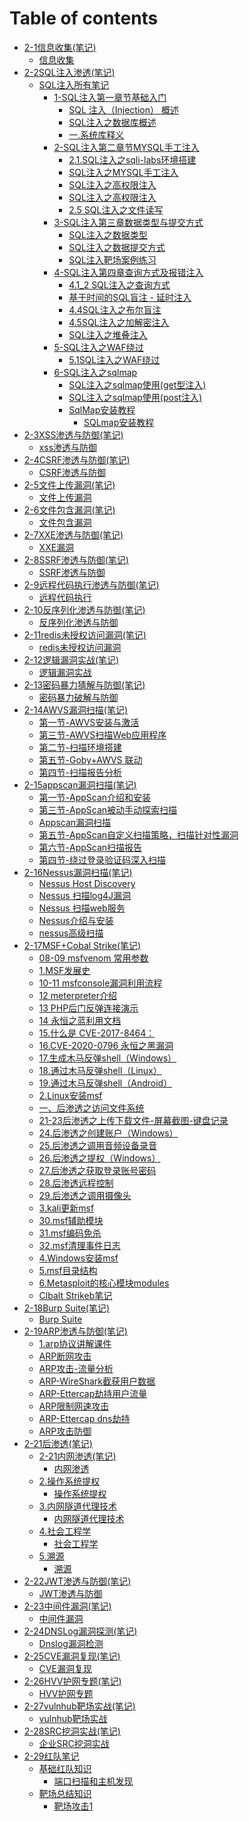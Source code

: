 # Table of contents

* [2-1信息收集(笔记)](README.md)
  * [信息收集](2-1信息收集\(笔记\)/信息收集.md)
* [2-2SQL注入渗透(笔记)](22sql-zhu-ru-shen-tou-bi-ji/README.md)
  * [SQL注入所有笔记](22sql-zhu-ru-shen-tou-bi-ji/sql-zhu-ru-suo-you-bi-ji/README.md)
    * [1-SQL注入第一章节基础入门](22sql-zhu-ru-shen-tou-bi-ji/sql-zhu-ru-suo-you-bi-ji/1sql-zhu-ru-di-yi-zhang-jie-ji-chu-ru-men/README.md)
      * [SQL 注入（Injection） 概述](2-2SQL注入渗透\(笔记\)/SQL注入所有笔记/1-SQL注入第一章节基础入门/1.1什么是SQL注入.md)
      * [SQL注入之数据库概述](<2-2SQL注入渗透(笔记)/SQL注入所有笔记/1-SQL注入第一章节基础入门/1.2 SQL注入之MYSQL语句语法.md>)
      * [一.系统库释义](<2-2SQL注入渗透(笔记)/SQL注入所有笔记/1-SQL注入第一章节基础入门/1.3 SQL注入之MYSQL系统库.md>)
    * [2-SQL注入第二章节MYSQL手工注入](22sql-zhu-ru-shen-tou-bi-ji/sql-zhu-ru-suo-you-bi-ji/2sql-zhu-ru-di-er-zhang-jie-mysql-shou-gong-zhu-ru/README.md)
      * [2.1.SQL注入之sqli-labs环境搭建](2-2SQL注入渗透\(笔记\)/SQL注入所有笔记/2-SQL注入第二章节MYSQL手工注入/2.1.SQL注入之sqli-labs环境搭建.md)
      * [SQL注入之MYSQL手工注入](<2-2SQL注入渗透(笔记)/SQL注入所有笔记/2-SQL注入第二章节MYSQL手工注入/2.2 SQL注入之MYSQL手工注入.md>)
      * [SQL注入之高权限注入](<2-2SQL注入渗透(笔记)/SQL注入所有笔记/2-SQL注入第二章节MYSQL手工注入/2.3 SQL注入之高权限注入上.md>)
      * [SQL注入之高权限注入](<2-2SQL注入渗透(笔记)/SQL注入所有笔记/2-SQL注入第二章节MYSQL手工注入/2.4 SQL注入之高权限注入下.md>)
      * [2.5 SQL注入之文件读写](<2-2SQL注入渗透(笔记)/SQL注入所有笔记/2-SQL注入第二章节MYSQL手工注入/2.5 SQL注入之文件读写.md>)
    * [3-SQL注入第三章数据类型与提交方式](22sql-zhu-ru-shen-tou-bi-ji/sql-zhu-ru-suo-you-bi-ji/3sql-zhu-ru-di-san-zhang-shu-ju-lei-xing-yu-ti-jiao-fang-shi/README.md)
      * [SQL注入之数据类型](2-2SQL注入渗透\(笔记\)/SQL注入所有笔记/3-SQL注入第三章数据类型与提交方式/3.1SQL注入之数据类型.md)
      * [SQL注入之数据提交方式](2-2SQL注入渗透\(笔记\)/SQL注入所有笔记/3-SQL注入第三章数据类型与提交方式/3.2SQL注入之提交方式.md)
      * [SQL注入靶场案例练习](2-2SQL注入渗透\(笔记\)/SQL注入所有笔记/3-SQL注入第三章数据类型与提交方式/3.3SQL注入靶场案例练习.md)
    * [4-SQL注入第四章查询方式及报错注入](22sql-zhu-ru-shen-tou-bi-ji/sql-zhu-ru-suo-you-bi-ji/4sql-zhu-ru-di-si-zhang-cha-xun-fang-shi-ji-bao-cuo-zhu-ru/README.md)
      * [4.1\_2 SQL注入之查询方式](<2-2SQL注入渗透(笔记)/SQL注入所有笔记/4-SQL注入第四章查询方式及报错注入/4.1_2 SQL注入之查询方式.md>)
      * [基于时间的SQL盲注 - 延时注入](2-2SQL注入渗透\(笔记\)/SQL注入所有笔记/4-SQL注入第四章查询方式及报错注入/4.3SQL注入之延时注入.md)
      * [4.4SQL注入之布尔盲注](2-2SQL注入渗透\(笔记\)/SQL注入所有笔记/4-SQL注入第四章查询方式及报错注入/4.4SQL注入之布尔盲注.md)
      * [4.5SQL注入之加解密注入](2-2SQL注入渗透\(笔记\)/SQL注入所有笔记/4-SQL注入第四章查询方式及报错注入/4.5SQL注入之加解密注入.md)
      * [SQL注入之堆叠注入](2-2SQL注入渗透\(笔记\)/SQL注入所有笔记/4-SQL注入第四章查询方式及报错注入/4.6SQL注入之堆叠注入.md)
    * [5-SQL注入之WAF绕过](22sql-zhu-ru-shen-tou-bi-ji/sql-zhu-ru-suo-you-bi-ji/5sql-zhu-ru-zhi-waf-rao-guo/README.md)
      * [5.1SQL注入之WAF绕过](2-2SQL注入渗透\(笔记\)/SQL注入所有笔记/5-SQL注入之WAF绕过/5.1SQL注入之WAF绕过.md)
    * [6-SQL注入之sqlmap](22sql-zhu-ru-shen-tou-bi-ji/sql-zhu-ru-suo-you-bi-ji/6sql-zhu-ru-zhi-sqlmap/README.md)
      * [SQL注入之sqlmap使用(get型注入)](2-2SQL注入渗透\(笔记\)/SQL注入所有笔记/6-SQL注入之sqlmap/6.1SQL注入之sqlmap使用\(get型注入\).md)
      * [SQL注入之sqlmap使用(post注入)](2-2SQL注入渗透\(笔记\)/SQL注入所有笔记/6-SQL注入之sqlmap/6.2SQL注入之sqlmap使用\(post注入\).md)
      * [SqlMap安装教程](22sql-zhu-ru-shen-tou-bi-ji/sql-zhu-ru-suo-you-bi-ji/6sql-zhu-ru-zhi-sqlmap/sqlmap-an-zhuang-jiao-cheng/README.md)
        * [SQLmap安装教程](2-2SQL注入渗透\(笔记\)/SQL注入所有笔记/6-SQL注入之sqlmap/SqlMap安装教程/SQLmap安装教程.md)
* [2-3XSS渗透与防御(笔记)](23xss-shen-tou-yu-fang-yu-bi-ji/README.md)
  * [xss渗透与防御](2-3XSS渗透与防御\(笔记\)/xss渗透与防御.md)
* [2-4CSRF渗透与防御(笔记)](24csrf-shen-tou-yu-fang-yu-bi-ji/README.md)
  * [CSRF渗透与防御](2-4CSRF渗透与防御\(笔记\)/CSRF渗透与防御.md)
* [2-5文件上传漏洞(笔记)](25-wen-jian-shang-chuan-lou-dong-bi-ji/README.md)
  * [文件上传漏洞](2-5文件上传漏洞\(笔记\)/文件上传漏洞.md)
* [2-6文件包含漏洞(笔记)](26-wen-jian-bao-han-lou-dong-bi-ji/README.md)
  * [文件包含漏洞](2-6文件包含漏洞\(笔记\)/文件包含漏洞.md)
* [2-7XXE渗透与防御(笔记)](27xxe-shen-tou-yu-fang-yu-bi-ji/README.md)
  * [XXE漏洞](2-7XXE渗透与防御\(笔记\)/XXE渗透与防御.md)
* [2-8SSRF渗透与防御(笔记)](28ssrf-shen-tou-yu-fang-yu-bi-ji/README.md)
  * [SSRF渗透与防御](2-8SSRF渗透与防御\(笔记\)/SSRF渗透与防御.md)
* [2-9远程代码执行渗透与防御(笔记)](29-yuan-cheng-dai-ma-zhi-xing-shen-tou-yu-fang-yu-bi-ji/README.md)
  * [远程代码执行](2-9远程代码执行渗透与防御\(笔记\)/远程代码执行.md)
* [2-10反序列化渗透与防御(笔记)](210-fan-xu-lie-hua-shen-tou-yu-fang-yu-bi-ji/README.md)
  * [反序列化渗透与防御](2-10反序列化渗透与防御\(笔记\)/反序列化渗透与防御.md)
* [2-11redis未授权访问漏洞(笔记)](211redis-wei-shou-quan-fang-wen-lou-dong-bi-ji/README.md)
  * [redis未授权访问漏洞](2-11redis未授权访问漏洞\(笔记\)/redis未授权访问漏洞.md)
* [2-12逻辑漏洞实战(笔记)](212-luo-ji-lou-dong-shi-zhan-bi-ji/README.md)
  * [逻辑漏洞实战](2-12逻辑漏洞实战\(笔记\)/逻辑漏洞实战.md)
* [2-13密码暴力猜解与防御(笔记)](213-mi-ma-bao-li-cai-jie-yu-fang-yu-bi-ji/README.md)
  * [密码暴力破解与防御](2-13密码暴力猜解与防御\(笔记\)/密码暴力破解与防御.md)
* [2-14AWVS漏洞扫描(笔记)](214awvs-lou-dong-sao-miao-bi-ji/README.md)
  * [第一节-AWVS安装与激活](2-14AWVS漏洞扫描\(笔记\)/第一节-AVWS安装与激活.md)
  * [第三节-AWVS扫描Web应用程序](2-14AWVS漏洞扫描\(笔记\)/第三节-AWVS扫描Web应用程序.md)
  * [第二节-扫描环境搭建](2-14AWVS漏洞扫描\(笔记\)/第二节-扫描环境搭建.md)
  * [第五节-Goby+AWVS 联动](<2-14AWVS漏洞扫描(笔记)/第五节-Goby+AWVS 联动.md>)
  * [第四节-扫描报告分析](2-14AWVS漏洞扫描\(笔记\)/第四节-扫描报告分析.md)
* [2-15appscan漏洞扫描(笔记)](215appscan-lou-dong-sao-miao-bi-ji/README.md)
  * [第一节-AppScan介绍和安装](2-15appscan漏洞扫描\(笔记\)/第一节-AppScan介绍和安装.md)
  * [第三节-AppScan被动手动探索扫描](2-15appscan漏洞扫描\(笔记\)/第三节-AppScan被动手动探索扫描.md)
  * [Appscan漏洞扫描](2-15appscan漏洞扫描\(笔记\)/第二节web应用程序扫描.md)
  * [第五节-AppScan自定义扫描策略，扫描针对性漏洞](2-15appscan漏洞扫描\(笔记\)/第五节-自定义扫描策略，扫描针对性漏洞.md)
  * [第六节-AppScan扫描报告](2-15appscan漏洞扫描\(笔记\)/第六节-AppScan扫描报告.md)
  * [第四节-绕过登录验证码深入扫描](2-15appscan漏洞扫描\(笔记\)/第四节-绕过登录验证码深入扫描.md)
* [2-16Nessus漏洞扫描(笔记)](216nessus-lou-dong-sao-miao-bi-ji/README.md)
  * [Nessus Host Discovery](<2-16Nessus漏洞扫描(笔记)/Nessus Host Discovery.md>)
  * [Nessus 扫描log4J漏洞](<2-16Nessus漏洞扫描(笔记)/Nessus 扫描log4J漏洞.md>)
  * [Nessus 扫描web服务](<2-16Nessus漏洞扫描(笔记)/Nessus 扫描web服务.md>)
  * [Nessus介绍与安装](2-16Nessus漏洞扫描\(笔记\)/Nessus介绍与安装.md)
  * [nessus高级扫描](2-16Nessus漏洞扫描\(笔记\)/nessus高级扫描.md)
* [2-17MSF+Cobal Strike(笔记)](217msf+cobal-strike-bi-ji/README.md)
  * [08-09 msfvenom 常用参数](<2-17MSF+Cobal Strike(笔记)/08-09 msfvenom 常用参数.md>)
  * [1.MSF发展史](<2-17MSF+Cobal Strike(笔记)/1.MSF发展史.md>)
  * [10-11  msfconsole漏洞利用流程](<2-17MSF+Cobal Strike(笔记)/10-11  msfconsole漏洞利用流程.md>)
  * [12 meterpreter介绍](<2-17MSF+Cobal Strike(笔记)/12 meterpreter介绍.md>)
  * [13 PHP后门反弹连接演示](<2-17MSF+Cobal Strike(笔记)/13 PHP后门反弹连接演示.md>)
  * [14 永恒之蓝利用文档](<2-17MSF+Cobal Strike(笔记)/14 永恒之蓝利用文档.md>)
  * [15.什么是 CVE-2017-8464：](<2-17MSF+Cobal Strike(笔记)/15.什么是 CVE-2017-8464：.md>)
  * [16.CVE-2020-0796 永恒之黑漏洞](<2-17MSF+Cobal Strike(笔记)/16.CVE-2020-0796 永恒之黑漏洞.md>)
  * [17.生成木马反弹shell（Windows）](<2-17MSF+Cobal Strike(笔记)/17.生成木马反弹shell（Windows）.md>)
  * [18.通过木马反弹shell（Linux）](<2-17MSF+Cobal Strike(笔记)/18.通过木马反弹shell（Linux）.md>)
  * [19.通过木马反弹shell（Android）](<2-17MSF+Cobal Strike(笔记)/19.通过木马反弹shell（Android）.md>)
  * [2.Linux安装msf](<2-17MSF+Cobal Strike(笔记)/2.Linux安装msf.md>)
  * [一、后渗透之访问文件系统](<2-17MSF+Cobal Strike(笔记)/20.后渗透之访问文件系统.md>)
  * [21-23后渗透之上传下载文件-屏幕截图-键盘记录](<2-17MSF+Cobal Strike(笔记)/21-23后渗透之上传下载文件-屏幕截图-键盘记录.md>)
  * [24.后渗透之创建账户（Windows）](<2-17MSF+Cobal Strike(笔记)/24.后渗透之创建账户（Windows）.md>)
  * [25.后渗透之调用音频设备录音](<2-17MSF+Cobal Strike(笔记)/25.后渗透之调用音频设备录音.md>)
  * [26.后渗透之提权（Windows）](<2-17MSF+Cobal Strike(笔记)/26.后渗透之提权（Windows）.md>)
  * [27.后渗透之获取登录账号密码](<2-17MSF+Cobal Strike(笔记)/27.后渗透之获取登录账号密码.md>)
  * [28.后渗透远程控制](<2-17MSF+Cobal Strike(笔记)/28.后渗透远程控制.md>)
  * [29.后渗透之调用摄像头](<2-17MSF+Cobal Strike(笔记)/29.后渗透之调用摄像头.md>)
  * [3.kali更新msf](<2-17MSF+Cobal Strike(笔记)/3.kali更新msf.md>)
  * [30.msf辅助模块](<2-17MSF+Cobal Strike(笔记)/30.msf辅助模块.md>)
  * [31.msf编码免杀](<2-17MSF+Cobal Strike(笔记)/31.msf编码免杀.md>)
  * [32.msf清理事件日志](<2-17MSF+Cobal Strike(笔记)/32.msf清理事件日志.md>)
  * [4.Windows安装msf](<2-17MSF+Cobal Strike(笔记)/4.Windows安装msf.md>)
  * [5.msf目录结构](<2-17MSF+Cobal Strike(笔记)/5.msf目录结构.md>)
  * [6.Metasploit的核心模块modules](<2-17MSF+Cobal Strike(笔记)/6.Metasploit的核心模块modules.md>)
  * [Clbalt Strikeb笔记](<2-17MSF+Cobal Strike(笔记)/Clbalt Strikeb笔记.md>)
* [2-18Burp Suite(笔记)](218burp-suite-bi-ji/README.md)
  * [Burp Suite](<2-18Burp Suite(笔记)/Burp Suite入门到实战.md>)
* [2-19ARP渗透与防御(笔记)](219arp-shen-tou-yu-fang-yu-bi-ji/README.md)
  * [1.arp协议讲解课件](2-19ARP渗透与防御\(笔记\)/1.arp协议讲解课件.md)
  * [ARP断网攻击](2-19ARP渗透与防御\(笔记\)/2.ARP断网攻击课件.md)
  * [ARP攻击-流量分析](2-19ARP渗透与防御\(笔记\)/3.ARP攻击-流量分析.md)
  * [ARP-WireShark截获用户数据](2-19ARP渗透与防御\(笔记\)/4.ARP-WireShark截获用户数据.md)
  * [ARP-Ettercap劫持用户流量](2-19ARP渗透与防御\(笔记\)/5.ARP-Ettercap劫持用户流量.md)
  * [ARP限制网速攻击](2-19ARP渗透与防御\(笔记\)/6.ARP限制网速攻击.md)
  * [ARP-Ettercap dns劫持](<2-19ARP渗透与防御(笔记)/7.Ettercap dns劫持.md>)
  * [ARP攻击防御](2-19ARP渗透与防御\(笔记\)/8.ARP攻击防御.md)
* [2-21后渗透(笔记)](221-hou-shen-tou-bi-ji/README.md)
  * [2-21内网渗透(笔记)](221-hou-shen-tou-bi-ji/221-nei-wang-shen-tou-bi-ji/README.md)
    * [内网渗透](2-21后渗透\(笔记\)/2-21内网渗透\(笔记\)/内网渗透.md)
  * [2.操作系统提权](221-hou-shen-tou-bi-ji/2.-cao-zuo-xi-tong-ti-quan/README.md)
    * [操作系统提权](2-21后渗透\(笔记\)/2.操作系统提权/操作系统提权.md)
  * [3.内网隧道代理技术](221-hou-shen-tou-bi-ji/3.-nei-wang-sui-dao-dai-li-ji-shu/README.md)
    * [内网隧道代理技术](2-21后渗透\(笔记\)/3.内网隧道代理技术/内网隧道代理技术.md)
  * [4.社会工程学](221-hou-shen-tou-bi-ji/4.-she-hui-gong-cheng-xue/README.md)
    * [社会工程学](2-21后渗透\(笔记\)/4.社会工程学/社会工程学.md)
  * [5.溯源](221-hou-shen-tou-bi-ji/5.-su-yuan/README.md)
    * [溯源](2-21后渗透\(笔记\)/5.溯源/溯源.md)
* [2-22JWT渗透与防御(笔记)](222jwt-shen-tou-yu-fang-yu-bi-ji/README.md)
  * [JWT渗透与防御](2-22JWT渗透与防御\(笔记\)/JWT渗透与防御.md)
* [2-23中间件漏洞(笔记)](223-zhong-jian-jian-lou-dong-bi-ji/README.md)
  * [中间件漏洞](2-23中间件漏洞\(笔记\)/中间件漏洞.md)
* [2-24DNSLog漏洞探测(笔记)](224dnslog-lou-dong-tan-ce-bi-ji/README.md)
  * [Dnslog漏洞检测](2-24DNSLog漏洞探测\(笔记\)/Dnslog漏洞检测.md)
* [2-25CVE漏洞复现(笔记)](225cve-lou-dong-fu-xian-bi-ji/README.md)
  * [CVE漏洞复现](2-25CVE漏洞复现\(笔记\)/CVE漏洞复现.md)
* [2-26HVV护网专题(笔记)](226hvv-hu-wang-zhuan-ti-bi-ji/README.md)
  * [HVV护网专题](2-26HVV护网专题\(笔记\)/HVV护网专题.md)
* [2-27vulnhub靶场实战(笔记)](227vulnhub-ba-chang-shi-zhan-bi-ji/README.md)
  * [vulnhub靶场实战](2-27vulnhub靶场实战\(笔记\)/vulnhub靶场实战.md)
* [2-28SRC挖洞实战(笔记)](228src-wa-dong-shi-zhan-bi-ji/README.md)
  * [企业SRC挖洞实战](2-28SRC挖洞实战\(笔记\)/SRC挖洞实战.md)
* [2-29红队笔记](229-hong-dui-bi-ji/README.md)
  * [基础红队知识](229-hong-dui-bi-ji/ji-chu-hong-dui-zhi-shi/README.md)
    * [端口扫描和主机发现](2-29红队笔记/基础红队知识/端口扫描和主机发现.md)
  * [靶场总结知识](229-hong-dui-bi-ji/ba-chang-zong-jie-zhi-shi/README.md)
    * [靶场攻击1](2-29红队笔记/靶场总结知识/靶场攻击1.md)
